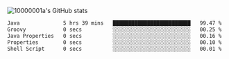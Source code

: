 ![10000001a's GitHub stats](https://github-readme-stats.vercel.app/api?username=10000001a&show_icons=true&theme=onedark&count_private=true)

<!-- [![Top Langs](https://github-readme-stats.vercel.app/api/top-langs/?username=10000001a&layout=compact&theme=onedark&langs_count=5)](https://github.com/anuraghazra/github-readme-stats) -->
<!--
**10000001a/10000001a** is a ✨ _special_ ✨ repository because its `README.md` (this file) appears on your GitHub profile.

Here are some ideas to get you started:

- 🔭 I’m currently working on ...
- 🌱 I’m currently learning ...
- 👯 I’m looking to collaborate on ...
- 🤔 I’m looking for help with ...
- 💬 Ask me about ...
- 📫 How to reach me: ...
- 😄 Pronouns: ...
- ⚡ Fun fact: ...
-->

<!--START_SECTION:waka-->

```txt
Java              5 hrs 39 mins   █████████████████████████   99.47 %
Groovy            0 secs          ░░░░░░░░░░░░░░░░░░░░░░░░░   00.25 %
Java Properties   0 secs          ░░░░░░░░░░░░░░░░░░░░░░░░░   00.16 %
Properties        0 secs          ░░░░░░░░░░░░░░░░░░░░░░░░░   00.10 %
Shell Script      0 secs          ░░░░░░░░░░░░░░░░░░░░░░░░░   00.01 %
```

<!--END_SECTION:waka-->
